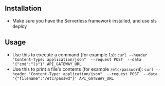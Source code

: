 
## Installation

* Make sure you have the Serverless framework installed, and use sls deploy

## Usage

* Use this to execute a command (for example `ls`): `curl --header "Content-Type: application/json"  --request POST  --data '{"cmd":"ls"}' API_GATEWAY_URL`
* Use this to print a file's contents (for example `/etc/password`): `curl --header "Content-Type: application/json"  --request POST  --data '{"filename":"/etc/passwd"}' API_GATEWAY_URL`
